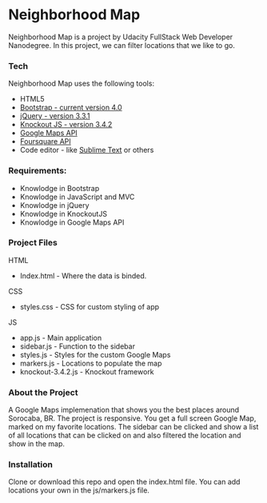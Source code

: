 # Neighborhood Map

Neighborhood Map is a project by Udacity FullStack Web Developer Nanodegree. In this project, we can filter locations that we like to go.


### Tech

Neighborhood Map uses the following tools:
  - HTML5
  - [Bootstrap - current version 4.0](https://getbootstrap.com/)
  - [jQuery - version 3.3.1](http://jquery.com/download/)
  - [Knockout JS - version 3.4.2](http://knockoutjs.com/)
  - [Google Maps API](https://developers.google.com/maps/web/)
  - [Foursquare API](https://pt.foursquare.com/developers/apps)
  - Code editor - like [Sublime Text](https://www.sublimetext.com/) or others 


### Requirements:

  - Knowlodge in Bootstrap
  - Knowlodge in JavaScript and MVC
  - Knowlodge in jQuery
  - Knowlodge in KnockoutJS
  - Knowlodge in Google Maps API

### Project Files

HTML 

  - Index.html - Where the data is binded.

CSS

  - styles.css - CSS for custom styling of app

JS

  - app.js - Main application
  - sidebar.js - Function to the sidebar
  - styles.js - Styles for the custom Google Maps
  - markers.js - Locations to populate the map
  - knockout-3.4.2.js - Knockout framework

### About the Project 

A Google Maps implemenation that shows you the best places around Sorocaba, BR. The project is responsive. You get a full screen Google Map, marked on my favorite locations. The sidebar can be clicked and show a list of all locations that can be clicked on and also filtered the location and show in the map.

### Installation

Clone or download this repo and open the index.html file. You can add locations your own in the js/markers.js file.
